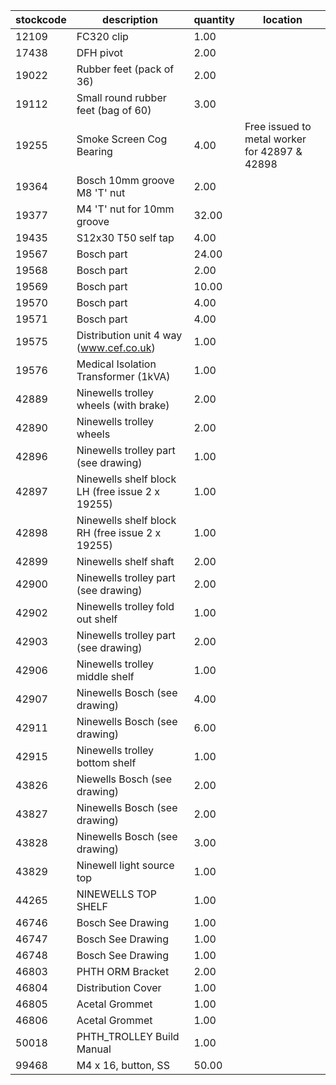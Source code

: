 |stockcode|description|quantity|location|
|---------|-----------|--------|--------|
|12109|FC320 clip|1.00||
|17438|DFH pivot|2.00||
|19022|Rubber feet (pack of 36)|2.00||
|19112|Small round rubber feet (bag of 60)|3.00||
|19255|Smoke Screen Cog Bearing|4.00|Free issued to metal worker for 42897 & 42898|
|19364|Bosch 10mm groove M8 'T' nut|2.00||
|19377|M4 'T' nut for 10mm groove|32.00||
|19435|S12x30 T50 self tap|4.00||
|19567|Bosch part|24.00||
|19568|Bosch part|2.00||
|19569|Bosch part|10.00||
|19570|Bosch part|4.00||
|19571|Bosch part|4.00||
|19575|Distribution unit 4 way (www.cef.co.uk)|1.00||
|19576|Medical Isolation Transformer (1kVA)|1.00||
|42889|Ninewells trolley wheels (with brake)|2.00||
|42890|Ninewells trolley wheels|2.00||
|42896|Ninewells trolley part (see drawing)|1.00||
|42897|Ninewells shelf block LH (free issue 2 x 19255)|1.00||
|42898|Ninewells shelf block RH (free issue 2 x 19255)|1.00||
|42899|Ninewells shelf shaft|2.00||
|42900|Ninewells trolley part (see drawing)|2.00||
|42902|Ninewells trolley fold out shelf|1.00||
|42903|Ninewells trolley part (see drawing)|2.00||
|42906|Ninewells trolley middle shelf|1.00||
|42907|Ninewells Bosch (see drawing)|4.00||
|42911|Ninewells Bosch (see drawing)|6.00||
|42915|Ninewells trolley bottom shelf|1.00||
|43826|Niewells Bosch (see drawing)|2.00||
|43827|Ninewells Bosch (see drawing)|2.00||
|43828|Ninewells Bosch (see drawing)|3.00||
|43829|Ninewell light source top|1.00||
|44265|NINEWELLS TOP SHELF|1.00||
|46746|Bosch See Drawing|1.00||
|46747|Bosch See Drawing|1.00||
|46748|Bosch See Drawing|1.00||
|46803|PHTH ORM Bracket|2.00||
|46804|Distribution Cover|1.00||
|46805|Acetal Grommet|1.00||
|46806|Acetal Grommet|1.00||
|50018|PHTH_TROLLEY Build Manual|1.00||
|99468|M4 x 16, button, SS|50.00||

